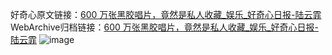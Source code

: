 好奇心原文链接：[600 万张黑胶唱片，竟然是私人收藏_娱乐_好奇心日报-陆云霏](https://www.qdaily.com/articles/7909.html)
WebArchive归档链接：[600 万张黑胶唱片，竟然是私人收藏_娱乐_好奇心日报-陆云霏](http://web.archive.org/web/20190623173129/https://www.qdaily.com/articles/7909.html)
![image](http://ww3.sinaimg.cn/large/007d5XDply1g3x0zzka3uj30u02ql7wh)